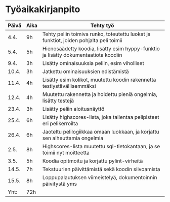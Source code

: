# Työaikakirjanpito


|Päivä|Aika|Tehty työ|
|-----|-----|------------------------|
|4.4.|9h|Tehty peliin toimiva runko, toteutettu luokat ja funktiot, joiden pohjalta peli toimii|
|5.4.|5h|Hienosäädetty koodia, lisätty esim hyppy-funktio ja lisätty dokumentaatiota koodiin|
|9.4.|3h|Lisätty ominaisuuksia peliin, esim viholliset|
|10.4.|3h|Jatkettu ominaisuuksien edistämistä|
|11.4.|4h|Lisätty esim kolikot, muutettu koodin rakennetta testiystävällisemmäksi|
|12.4.|4h|Muutettu rakennetta ja hoidettu pieniä ongelmia, lisätty testejä|
|23.4.|3h|Lisätty peliin aloitusnäyttö|
|25.4.|6h|Lisätty highscores-lista, joka tallentaa pelipisteet eri pelikerroilta|
|26.4.|6h|Jaoteltu pelilogiikkaa omaan luokkaan, ja korjattu sen aiheuttamia ongelmia|
|2.5.|8h|Highscores-lista muutettu sql-tietokantaan, ja se toimii nyt moitteetta|
|3.5.|5h|Koodia opitmoitu ja korjattu pylint-virheitä|
|14.5.|7h|Tekstuurien päivittämistä sekä koodin siivoamista|
|15.5.|8h|Loppupalautuksen viimeistelyä, dokumentoinnin päivitystä yms|
|Yht:|72h| |


